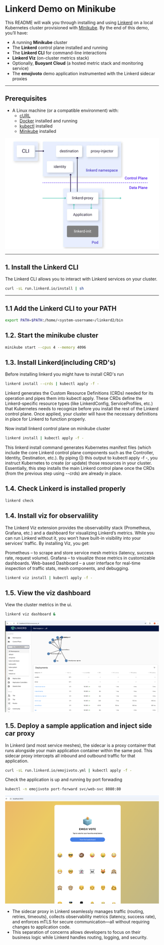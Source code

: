 # Linkerd Demo on Minikube

This README will walk you through installing and using [Linkerd](https://linkerd.io/) on a local Kubernetes cluster provisioned with [Minikube](https://minikube.sigs.k8s.io/docs/). By the end of this demo, you’ll have:

- A running **Minikube** cluster
- The **Linkerd** control plane installed and running
- The **Linkerd CLI** for command-line interactions
- **Linkerd Viz** (on-cluster metrics stack)
- Optionally, **Buoyant Cloud** (a hosted metric stack and monitoring service)
- The **emojivoto** demo application instrumented with the Linkerd sidecar proxies

---

## Prerequisites

- A Linux machine (or a compatible environment) with:
  - [cURL](https://curl.se/)
  - [Docker](https://docs.docker.com/get-docker/) installed and running
  - [kubectl](https://kubernetes.io/docs/tasks/tools/) installed
  - [Minikube](https://minikube.sigs.k8s.io/docs/start/) installed

![Architecture](images/archi.png "Architecture")


---

## 1. Install the Linkerd CLI

The Linkerd CLI allows you to interact with Linkerd services on your cluster.

```bash
curl -sL run.linkerd.io/install | sh
```
---

## 1.1 Add the Linkerd CLI to your PATH

```bash
export PATH=$PATH:/home/<system-username>/linkerd2/bin
```


## 1.2. Start the minikube cluster

```bash
minikube start --cpus 4 --memory 4096
```

## 1.3. Install Linkerd(including CRD's)
Before installing linkerd you might have to install CRD's run 
```bash
linkerd install --crds | kubectl apply -f -
```
Linkerd generates the Custom Resource Definitions (CRDs) needed for its operation and pipes them into kubectl apply. These CRDs define the Linkerd-specific resource types (like LinkerdConfig, ServiceProfiles, etc.) that Kubernetes needs to recognize before you install the rest of the Linkerd control plane. Once applied, your cluster will have the necessary definitions in place for Linkerd to function properly.

Now install linkerd control plane on minikube cluster 

```bash
linkerd install | kubectl apply -f -
```

This linkerd install command generates Kubernetes manifest files (which include the core Linkerd control plane components such as the Controller, Identity, Destination, etc.). By piping (|) this output to kubectl apply -f -, you instruct Kubernetes to create (or update) those resources in your cluster. Essentially, this step installs the main Linkerd control plane once the CRDs (from the previous step using --crds) are already in place.

## 1.4. Check Linkerd is installed properly 

```bash
linkerd check
```
## 1.4. Install viz for observalility 

The Linkerd Viz extension provides the observability stack (Prometheus, Grafana, etc.) and a dashboard for visualizing Linkerd’s metrics. While you can run Linkerd without it, you won’t have built-in visibility into your services’ traffic. By installing Viz, you get:

Prometheus – to scrape and store service mesh metrics (latency, success rate, request volume).
Grafana – to visualize those metrics in customizable dashboards.
Web-based Dashboard – a user interface for real-time inspection of traffic stats, mesh components, and debugging.

```bash
linkerd viz install | kubectl apply -f -
```


## 1.5. View the viz dashboard 

View the cluster metrics in the ui. 
```bash
linkerd viz dashboard &
```

![Dashboard](images/dash.png "Viz dashboard")


## 1.5. Deploy a sample application and inject side car proxy 

In Linkerd (and most service meshes), the sidecar is a proxy container that runs alongside your main application container within the same pod. This sidecar proxy intercepts all inbound and outbound traffic for that application.


```bash
curl -sL run.linkerd.io/emojivoto.yml | kubectl apply -f -
```

Check the application is up and running by port forwading 

```bash
kubectl -n emojivoto port-forward svc/web-svc 8080:80
```
![Application](images/yellow.png "Yellow app")


- The sidecar proxy in Linkerd seamlessly manages traffic (routing, retries, timeouts), collects observability metrics (latency, success rate), and enforces mTLS for secure communication—all without requiring changes to application code.
- This separation of concerns allows developers to focus on their business logic while Linkerd handles routing, logging, and security.
